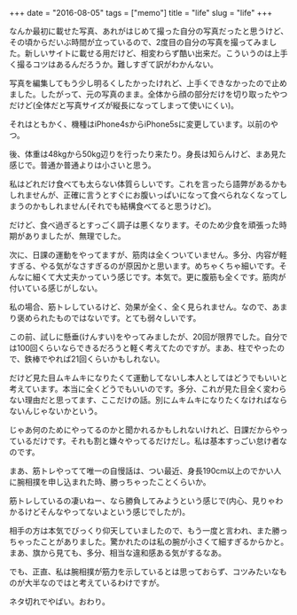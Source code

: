 +++
date = "2016-08-05"
tags =  ["memo"]
title = "life"
slug = "life"
+++

なんか最初に載せた写真、あれがはじめて撮った自分の写真だったと思うけど、その頃からだいぶ時間が立っているので、2度目の自分の写真を撮ってみました。新しいサイトに載せる用だけど、相変わらず酷い出来だ。こういうのは上手く撮るコツはあるんだろうか。難しすぎて訳がわかんない。


写真を編集してもう少し明るくしたかったけれど、上手くできなかったので止めました。したがって、元の写真のまま。全体から顔の部分だけを切り取ったやつだけど(全体だと写真サイズが縦長になってしまって使いにくい)。

それはともかく、機種はiPhone4sからiPhone5sに変更しています。以前のやつ。


後、体重は48kgから50kg辺りを行ったり来たり。身長は知らんけど、まあ見た感じで。普通か普通よりは小さいと思う。

私はどれだけ食べても太らない体質らしいです。これを言ったら語弊があるかもしれませんが、正確に言うとすぐにお腹いっぱいになって食べられなくなってしまうのかもしれません(それでも結構食べてると思うけど)。

だけど、食べ過ぎるとすっごく調子は悪くなります。そのため少食を頑張った時期がありましたが、無理でした。

次に、日課の運動をやってますが、筋肉は全くついていません。多分、内容が軽すぎる、やる気がなさすぎるのが原因かと思います。めちゃくちゃ細いです。そんなに細くて大丈夫かっていう感じです。本気で。更に腹筋も全くです。筋肉が付いている感じがしない。

私の場合、筋トレしているけど、効果が全く、全く見られません。なので、あまり褒められたものではないです。とても弱々しいです。

この前、試しに懸垂(けんすい)をやってみましたが、20回が限界でした。自分では100回くらいならできるだろうと軽く考えてたのですが。まあ、柱でやったので、鉄棒でやれば21回くらいかもしれない。

だけど見た目ムキムキになりたくて運動してないし本人としてはどうでもいいと考えています。本当に全くどうでもいいのです。多分、これが見た目全く変わらない理由だと思ってます、ここだけの話。別にムキムキになりたくなければならないんじゃないかという。

じゃあ何のためにやってるのかと聞かれるかもしれないけれど、日課だからやっているだけです。それも割と嫌々やってるだけだし。私は基本すっごい怠け者なのです。

まあ、筋トレやってて唯一の自慢話は、つい最近、身長190cm以上のでかい人に腕相撲を申し込まれた時、勝っちゃったことくらいか。

筋トレしているの凄いねー、なら勝負してみようという感じで(内心、見りゃわかるけどそんなやってないよという感じでしたが)。

相手の方は本気でびっくり仰天していましたので、もう一度と言われ、また勝っちゃったことがありました。驚かれたのは私の腕が小さくて細すぎるからかと。まあ、旗から見ても、多分、相当な違和感ある気がするなあ。

でも、正直、私は腕相撲が筋力を示しているとは思っておらず、コツみたいなものが大半なのではと考えているわけですが。

ネタ切れでやばい。おわり。
